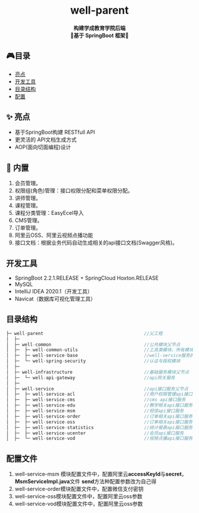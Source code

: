 <h1 align="center">
  well-parent
</h1>

<h4 align="center">
	构建学成教育学院后端
	<br>🤜基于 SpringBoot 框架🤛
</h4>

## 🎮目录

- [亮点](#亮点)
- [开发工具](#开发工具)
- [目录结构](#目录结构)
- [配置](#配置)

## ✨ 亮点

- 基于SpringBoot构建 RESTfull API
- 更灵活的 API文档生成方式
- AOP(面向切面编程)设计

## 🔩 内置

1. 会员管理。
2. 权限组(角色)管理：接口权限分配和菜单权限分配。
3. 讲师管理。
4. 课程管理。
5. 课程分类管理：EasyEcel导入
6. CMS管理。
7. 订单管理。
8. 阿里云OSS、阿里云视频点播功能
9. 接口文档：根据业务代码自动生成相关的api接口文档(Swagger风格)。

## 开发工具

- SpringBoot 2.2.1.RELEASE + SpringCloud Hoxton.RELEASE
- MySQL
- IntelliJ IDEA 2020.1（开发工具）
- Navicat（数据库可视化管理工具）

## 目录结构

```java
├─ well-parent                                      //父工程
│  ├─
│  ├─ well-common                                   //公共模块父节点
│  ├─  ├─ well-common-utils                         //工具类模块，所有模块都可以依赖于它
│  ├─  ├─ well-service-base                         //well-service服务的base包
│  ├─  └─ well-spring-security                      //认证与授权模块
│  ├─
│  ├─ well-infrastructure                           //基础服务模块父节点
│  ├─  └─ well-api-gateway                          //api网关服务
│  ├─
│  ├─ well-service                                  //api接口服务父节点
│  ├─  ├─ well-service-acl                          //用户权限管理api接口服务
│  ├─  ├─ well-service-cms                          //cms api接口服务
│  ├─  ├─ well-service-edu                          //教学相关api接口服务
│  ├─  ├─ well-service-msm                          //短信api接口服务
│  ├─  ├─ well-service-order                        //订单相关api接口服务
│  ├─  ├─ well-service-oss                          //订单相关api接口服务
│  ├─  ├─ well-service-statistics                   //统计报表api接口服务
│  ├─  ├─ well-service-ucenter                      //会员api接口服务
│  ├─  └─ well-service-vod                          //视频点播api接口服务
```
## 配置文件

1. well-service-msm 模块配置文件中，配置阿里云**accessKeyId**与**secret**，**MsmServiceImpl.java**文件 **send**方法种配置参数改为自己得
2. well-service-order模块配置文件中，配置微信支付密钥
3. well-service-oss模块配置文件中，配置阿里云oss参数
4. well-service-vod模块配置文件中，配置阿里云oss参数